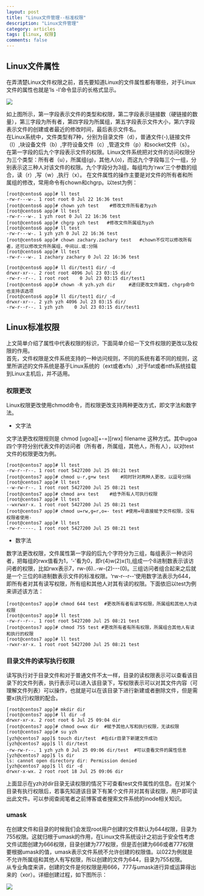 ```yaml
---
layout: post
title: "Linux文件管理--标准权限"
description: "Linux文件管理"
category: articles
tags: [linux, 权限]
comments: false
---
```


## Linux文件属性

在弄清楚Linux文件权限之前，首先要知道Linux的文件属性都有哪些，对于Linux文件的属性也就是‘ls -l’命令显示的长格式显示。

![](http://ot9scj6tc.bkt.clouddn.com/ls-l.png)

如上图所示，第一字段表示文件的类型和权限，第二字段表示链接数（硬链接的数量），第三字段为所有者，第四字段为所属组，第五字段表示文件大小，第六字段表示文件的创建或者最近的修改时间，最后表示文件名。<br/>
在Linux系统中，文件类型有7种，分别为目录文件（d），普通文件(-),链接文件（l）,块设备文件（b）,字符设备文件（c）,管道文件（p）和socket文件（s）。在第一字段的后九个字段表示文件的权限。Linux文件系统把对文件的访问权限分为三个类型：所有者（u），所属组(g)，其他人(o)，而这九个字段每三个一组，分别表示这三种人对该文件的权限。九个字段分为3组，每组均为‘rwx’三个参数的组合，读（r）,写（w）,执行（x）。
在文件属性的操作主要是对文件的所有者和所属组的修改，常用命令有chown和chgrp。以test为例：

	[root@centos6 app]# ll test 
	-rw-r---w-. 1 root root 0 Jul 22 16:36 test
	[root@centos6 app]# chown yzh test    #修改文件所有者为yzh
	[root@centos6 app]# ll test 
	-rw-r---w-. 1 yzh root 0 Jul 22 16:36 test
	[root@centos6 app]# chgrp yzh test   #修改文件所属组为yzh
	[root@centos6 app]# ll test 
	-rw-r---w-. 1 yzh yzh 0 Jul 22 16:36 test
	[root@centos6 app]# chown zachary.zachary test   #chown不仅可以修改所有者，还可以修改文件所属组，中间以.或:分隔
	[root@centos6 app]# ll test 
	-rw-r---w-. 1 zachary zachary 0 Jul 22 16:36 test
	
	[root@centos6 app]# ll dir/test1 dir/ -d
	drwxr-xr--. 2 root root 4096 Jul 23 03:15 dir/
	-rw-r--r--. 1 root root    0 Jul 23 03:15 dir/test1
	[root@centos6 app]# chown -R yzh.yzh dir     #递归更改文件属性，chgrp命令也支持该选项
	[root@centos6 app]# ll dir/test1 dir/ -d
	drwxr-xr--. 2 yzh yzh 4096 Jul 23 03:15 dir/
	-rw-r--r--. 1 yzh yzh    0 Jul 23 03:15 dir/test1

##  Linux标准权限

上文简单介绍了属性中代表权限的标识，下面简单介绍一下文件权限的更改以及权限的作用。<br/>
首先，文件权限是文件系统支持的一种访问规则，不同的系统有着不同的规则，这里所讲述的文件系统是基于Linux系统的（ext或者xfs）,对于fat或者ntfs系统挂载到Linux主机后，并不适用。<br/>

### 权限更改
	
Linux权限更改使用chmod命令，而权限更改支持两种更改方式，即文字法和数字法。

- 文字法

文字法更改权限规则是 chmod [ugoa][+-=][rwx] filename  这种方式。其中ugoa四个字符分别代表文件的访问者（所有者，所属组，其他人，所有人），以对test文件的权限更改为例。

	[root@centos7 app]# ll test 
	-rw-r--r--. 1 root root 5427200 Jul 25 08:21 test
	[root@centos7 app]# chmod u-r,g+w test    #同时针对两种人更改，以逗号分隔
	[root@centos7 app]# ll test 
	--w-rw-r--. 1 root root 5427200 Jul 25 08:21 test
	[root@centos7 app]# chmod a+x test    #给予所有人可执行权限
	[root@centos7 app]# ll test
	--wxrwxr-x. 1 root root 5427200 Jul 25 08:21 test
	[root@centos7 app]# chmod u=rw,g=r,o=- test #使用=号直接赋予文件权限，没有权限者使用-
	[root@centos7 app]# ll test 
	-rw-r-----. 1 root root 5427200 Jul 25 08:21 test

- 数字法

数字法更改权限，文件属性第一字段的后九个字符分为三组，每组表示一种访问者，把每组的rwx值看为1，‘-’看为0，即r(4)w(2)x(1),组成一个8进制数表示该访问者的权限，比如rwx表示7，rw-(6)..-w-(2)---(0)。三组访问者组合起来之后就是一个三位的8进制数表示文件的标准权限。‘rw-r--r--’使用数字法表示为644，即所有者对其有读写权限，所有组和其他人对其有读的权限。下面依旧以test为例来讲述该方法：

	[root@centos7 app]# chmod 644 test  #更改所有者有读写权限，所属组和其他人为读权限
	[root@centos7 app]# ll test 
	-rw-r--r--. 1 root root 5427200 Jul 25 08:21 test
	[root@centos7 app]# chmod 755 test #更改所有者有所有权限，所属组合其他人有读和执行的权限
	[root@centos7 app]# ll test 
	-rwxr-xr-x. 1 root root 5427200 Jul 25 08:21 test

### 目录文件的读写执行权限

读写执行对于目录文件和对于普通文件不太一样，目录的读权限表示可以查看该目录下的文件列表，执行表示可以进入该目录下，写权限表示可以对其文件内容（可理解文件列表）可以操作，也就是可以在该目录下进行新建或者删除文件，但是需要x(执行)权限的配合。
	
	[root@centos7 app]# mkdir dir
	[root@centos7 app]# ll dir -d
	drwxr-xr-x. 2 root root 6 Jul 25 09:04 dir
	[root@centos7 app]# chmod o=wx dir  #赋予其他人写和执行权限，无读权限
	[root@centos7 app]# su yzh
	[yzh@centos7 app]$ touch dir/test  #在dir目录下新建文件成功
	[yzh@centos7 app]$ ll dir/test
	-rw-rw-r--. 1 yzh yzh 0 Jul 25 09:06 dir/test  #可以查看文件的属性信息
	[yzh@centos7 app]$ ls dir
	ls: cannot open directory dir: Permission denied
	[yzh@centos7 app]$ ll dir -d
	drwxr-x-wx. 2 root root 18 Jul 25 09:06 dir

上面显示在yzh对dir目录无读权限的情况下可查看test文件属性的信息。在对某个目录有执行权限后，若事先知道该目录下有某个文件并对其有读权限，用户即可读出此文件。可以参阅查阅笔者之前博客或者搜索文件系统的inode相关知识。

### umask

在创建文件和目录的时候我们会发现root用户创建的文件默认为644权限，目录为755权限。这就归根于umask的作用，在Linux文件系统设计之初出于安全性考虑文件试图创建为666权限，目录创建为777权限，但是否创建为666或者777权限要根据umask的值，umask表示文件系统不允许创建的权限值。以022为例就是不允许所属组和其他人有写权限，所以创建的文件为644，目录为755权限。<br/>
从专业角度来讲，创建的文件是何权限是用666，777与umask进行异或运算得出来的（xor）。详细创建过程，如下图所示：

![](http://ot9scj6tc.bkt.clouddn.com/mask.png)

	
